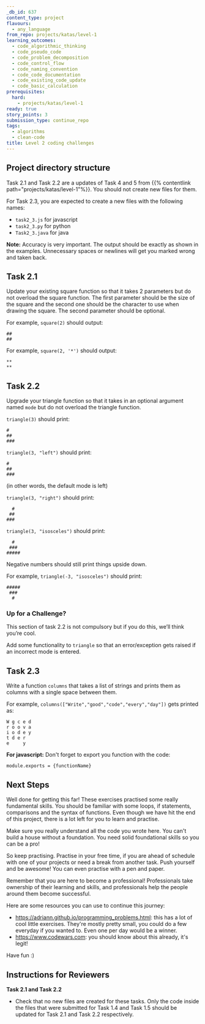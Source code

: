 ```yaml
---
_db_id: 637
content_type: project
flavours:
  - any_language
from_repo: projects/katas/level-1
learning_outcomes:
  - code_algorithmic_thinking
  - code_pseudo_code
  - code_problem_decomposition
  - code_control_flow
  - code_naming_convention
  - code_code_documentation
  - code_existing_code_update
  - code_basic_calculation
prerequisites:
  hard:
    - projects/katas/level-1
ready: true
story_points: 3
submission_type: continue_repo
tags:
  - algorithms
  - clean-code
title: Level 2 coding challenges
---
```


## Project directory structure

Task 2.1 and Task 2.2 are a updates of Task 4 and 5 from {{% contentlink path="projects/katas/level-1"%}}. You should not create new files for them.

For Task 2.3, you are expected to create a new files with the following names:

- `task2_3.js` for javascript
- `task2_3.py` for python
- `Task2_3.java` for java

**Note:** Accuracy is very important. The output should be exactly as shown in the examples. Unnecessary spaces or newlines will get you marked wrong and taken back.

## Task 2.1

Update your existing square function so that it takes 2 parameters but do not overload the square function. The first parameter should be the size of the square and the second one should be the character to use when drawing the square. The second parameter should be optional.

For example, `square(2)` should output:

```
##
##
```

For example, `square(2, '*')` should output:

```
**
**
```

## Task 2.2

Upgrade your triangle function so that it takes in an optional argument named `mode` but do not overload the triangle function.

`triangle(3)` should print:

```
#
##
###
```

`triangle(3, "left")` should print:

```
#
##
###
```

(in other words, the default mode is left)

`triangle(3, "right")` should print:

```
  #
 ##
###
```

`triangle(3, "isosceles")` should print:

```
  #
 ###
#####
```

Negative numbers should still print things upside down.

For example, `triangle(-3, "isosceles")` should print:

```
#####
 ###
  #
```

### Up for a Challenge?

This section of task 2.2 is not compulsory but if you do this, we’ll think you’re cool.

Add some functionality to `triangle` so that an error/exception gets raised if an incorrect mode is entered.

## Task 2.3

Write a function `columns` that takes a list of strings and prints them as columns with a single space between them.

For example, `columns(["Write","good","code","every","day"])` gets printed as:

```
W g c e d
r o o v a
i o d e y
t d e r
e     y
```

**For javascript:** Don't forget to export you function with the code:

```
module.exports = {functionName}
```

## Next Steps

Well done for getting this far! These exercises practised some really fundamental skills. You should be familiar with some loops, if statements, comparisons and the syntax of functions. Even though we have hit the end of this project, there is a lot left for you to learn and practise.

Make sure you really understand all the code you wrote here. You can't build a house without a foundation. You need solid foundational skills so you can be a pro!

So keep practising. Practise in your free time, if you are ahead of schedule with one of your projects or need a break from another task. Push yourself and be awesome! You can even practise with a pen and paper.

Remember that you are here to become a professional! Professionals take ownership of their learning and skills, and professionals help the people around them become successful.

Here are some resources you can use to continue this journey:

- https://adriann.github.io/programming_problems.html: this has a lot of cool little exercises. They're mostly pretty small, you could do a few everyday if you wanted to. Even one per day would be a winner.
- https://www.codewars.com: you should know about this already, it's legit!

Have fun :)

## Instructions for Reviewers

**Task 2.1 and Task 2.2**

- Check that no new files are created for these tasks. Only the code inside the files that were submitted for Task 1.4 and Task 1.5 should be updated for Task 2.1 and Task 2.2 respectively.
